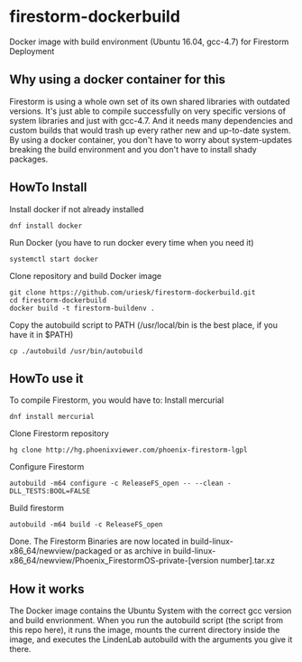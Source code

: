 # firestorm-dockerbuild
Docker image with build environment (Ubuntu 16.04, gcc-4.7) for Firestorm Deployment
## Why using a docker container for this
Firestorm is using a whole own set of its own shared libraries with outdated versions. It's just able to compile successfully on very specific versions of system libraries and just with gcc-4.7. And it needs many dependencies and custom builds that would trash up every rather new and up-to-date system.
By using a docker container, you don't have to worry about system-updates breaking the build environment and you don't have to install shady packages.
## HowTo Install
Install docker if not already installed
```
dnf install docker
```
Run Docker (you have to run docker every time when you need it)
```
systemctl start docker
```
Clone repository and build Docker image
```
git clone https://github.com/uriesk/firestorm-dockerbuild.git
cd firestorm-dockerbuild
docker build -t firestorm-buildenv .
```
Copy the autobuild script to PATH (/usr/local/bin is the best place, if you have it in $PATH)
```
cp ./autobuild /usr/bin/autobuild
```
## HowTo use it
To compile Firestorm, you would have to:
Install mercurial
```
dnf install mercurial
```
Clone Firestorm repository 
```
hg clone http://hg.phoenixviewer.com/phoenix-firestorm-lgpl
```
Configure Firestorm
```
autobuild -m64 configure -c ReleaseFS_open -- --clean -DLL_TESTS:BOOL=FALSE
```
Build firestorm
```
autobuild -m64 build -c ReleaseFS_open
```
Done. The Firestorm Binaries are now located in build-linux-x86_64/newview/packaged or as archive in build-linux-x86_64/newview/Phoenix_FirestormOS-private-[version number].tar.xz
## How it works
The Docker image contains the Ubuntu System with the correct gcc version and build envrionment.
When you run the autobuild script (the script from this repo here), it runs the image, mounts the current directory inside the image, and executes the LindenLab autobuild with the arguments you give it there.
